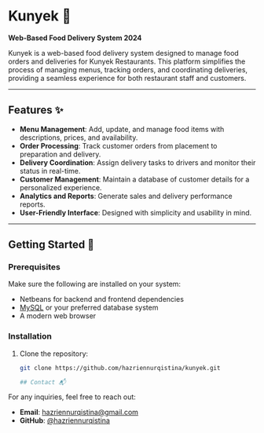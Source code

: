 # Kunyek 🍴

**Web-Based Food Delivery System 2024**

Kunyek is a web-based food delivery system designed to manage food orders and deliveries for Kunyek Restaurants. This platform simplifies the process of managing menus, tracking orders, and coordinating deliveries, providing a seamless experience for both restaurant staff and customers.

---

## Features ✨

- **Menu Management**: Add, update, and manage food items with descriptions, prices, and availability.
- **Order Processing**: Track customer orders from placement to preparation and delivery.
- **Delivery Coordination**: Assign delivery tasks to drivers and monitor their status in real-time.
- **Customer Management**: Maintain a database of customer details for a personalized experience.
- **Analytics and Reports**: Generate sales and delivery performance reports.
- **User-Friendly Interface**: Designed with simplicity and usability in mind.

---

## Getting Started 🚀

### Prerequisites
Make sure the following are installed on your system:
- Netbeans for backend and frontend dependencies
- [MySQL](https://www.mysql.com/) or your preferred database system
- A modern web browser

### Installation
1. Clone the repository:
   ```bash
   git clone https://github.com/hazriennurqistina/kunyek.git

   ## Contact 📬

For any inquiries, feel free to reach out:

- **Email**: [hazriennurqistina@gmail.com](mailto:hazriennurqistina@gmail.com)
- **GitHub**: [@hazriennurqistina](https://github.com/hazriennurqistina)
